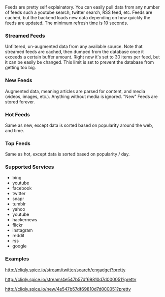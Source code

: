 Feeds are pretty self explainatory. You can easily pull data from any number of feeds such a youtube search, twitter search, RSS feed, etc.  Feeds are cached, but the backend loads new data depending on how quickly the feeds are updated. The minimum refresh time is 10 seconds. 

### Streamed Feeds

Unfiltered, un-augmented data from any available source. Note that streamed feeds are cached, then dumped from the database once it exceeds a certain buffer amount. Right now it's set to 30 items per feed, but it can be easily be changed. This limit is set to prevent the database from getting too big.

### New Feeds

Augmented data, meaning articles are parsed for content, and media (videos, images, etc.). Anything without media is ignored. "New" Feeds are stored forever. 

### Hot Feeds

Same as new, except data is sorted based on popularity around the web, and time.

### Top Feeds

Same as hot, except data is sorted based on popularity / day.


### Supported Services

- bing
- youtube
- facebook
- twitter
- snapr
- tumblr
- yahoo
- youtube
- hackernews
- flickr
- instagram
- reddit
- rss
- google


### Examples

http://cliqly.spice.io/stream/twitter/search/engadget?pretty

http://cliqly.spice.io/stream/4e547b57df69810d7d000051?pretty

http://cliqly.spice.io/new/4e547b57df69810d7d000051?pretty
